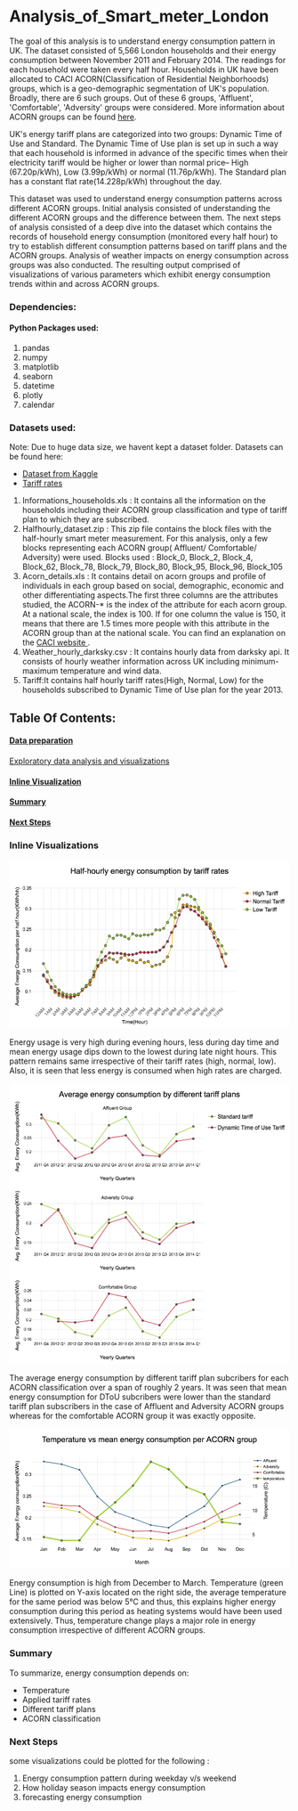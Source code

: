 # Analysis_of_Smart_meter_London
<p> The goal of this analysis is to understand energy consumption pattern in UK. The dataset consisted of 5,566 London households and their energy consumption between November 2011 and February 2014. The readings for each household were taken every half hour. Households in UK have been allocated to CACI ACORN(Classification of Residential Neighborhoods) groups, which is a geo-demographic segmentation of UK's population. Broadly, there are 6 such groups. Out of these 6 groups, 'Affluent', 'Comfortable', 'Adversity' groups were considered. More information about ACORN groups can be found <a href="https://acorn.caci.co.uk/what-is-acorn">here</a>.</p>
	
<p>UK's energy tariff plans are categorized into two groups: Dynamic Time of Use and Standard. The Dynamic Time of Use plan is set up in such a way that each household is informed in advance of the specific times when their electricity tariff would be higher or lower than normal price– High (67.20p/kWh), Low (3.99p/kWh) or normal (11.76p/kWh). The Standard plan has a constant flat rate(14.228p/kWh) throughout the day. </p>

<p>This dataset was used to understand energy consumption patterns across different ACORN groups. Initial analysis consisted of understanding the different ACORN groups and the difference between them. The next steps of analysis consisted of a deep dive into the dataset which contains the records of household energy consumption (monitored every half hour) to try to establish different consumption patterns based on tariff plans and the ACORN groups. Analysis of weather impacts on energy consumption across groups was also conducted. The resulting output comprised of visualizations of various parameters which exhibit energy consumption trends  within and across ACORN groups.</p>

### Dependencies:

#### Python Packages used:
<ol>
	<li>pandas</li>
	<li>numpy </li>
	<li>matplotlib</li>
	<li>seaborn </li>	
	<li>datetime </li>
	<li>plotly</li>
	<li>calendar</li>
</ol>

### Datasets used:
<p> Note: Due to huge data size, we havent kept a dataset folder. Datasets can be found here:
<ul><li><a href="https://www.kaggle.com/jeanmidev/smart-meters-in-london">Dataset from Kaggle</a></li>
<li><a href="https://data.london.gov.uk/dataset/smartmeter-energy-use-data-in-london-households"> Tariff rates</a></li></ul></p>


<ol type="decimal">
<li>Informations_households.xls : It contains all the information on the households including their ACORN group classification and type of tariff plan to which they are subscribed.</li>

<li>Halfhourly_dataset.zip : This zip file contains the block files with the half-hourly smart meter measurement. For this analysis, only a few blocks representing each ACORN group( Affluent/ Comfortable/ Adversity) were used.
Blocks used : Block_0, Block_2, Block_4, Block_62, Block_78, Block_79, Block_80, Block_95, Block_96, Block_105</li>

<li>Acorn_details.xls : It contains detail on acorn groups and profile of individuals in each group based on social, demographic, economic and other differentiating aspects.The first three columns are the attributes studied, the ACORN-* is the index of the attribute for each acorn group. At a national scale, the index is 100. If for one column the value is 150, it means that there are 1.5 times more people with this attribute in the ACORN group than at the national scale. You can find an explanation on the <a href="https://acorn.caci.co.uk/what-is-acorn">CACI website </a>.</li>

<li>Weather_hourly_darksky.csv : It contains hourly data from darksky api. It consists of hourly weather information across UK including minimum-maximum temperature and wind data.</li>

<li>Tariff:It contains half hourly tariff rates(High, Normal, Low) for the households subscribed to Dynamic Time of Use plan for the year 2013.</li>
</ol>



## Table Of Contents:


#### <a href="http://nbviewer.jupyter.org/github/swarsabnis/Analysis_of_Smart_meter_London/blob/master/Jupyter_notebook/Smart_meter_london_data_preparation.ipynb">Data preparation</a>

####  
<a href="http://nbviewer.jupyter.org/github/swarsabnis/Analysis_of_Smart_meter_London/blob/master/Jupyter_notebook/Smart_meters_london_visualizations.ipynb">Exploratory data analysis and visualizations</a>

#### [Inline Visualization](#viz-anchor)

#### [Summary](#summary-anchor)
#### [Next Steps](#nextstep-anchor)



### <a id='viz-anchor'></a>Inline Visualizations

![image8](https://github.com/swarsabnis/Analysis_of_Smart_meter_London/blob/master/Images/hourly.png)

<p>Energy usage is very high during evening hours, less during day time and mean energy usage dips down to the lowest during late night hours. This pattern remains same irrespective of their tariff rates (high, normal, low). Also, it is seen that less energy is consumed when high rates are charged.</p>

 
   
![image5](https://github.com/swarsabnis/Analysis_of_Smart_meter_London/blob/master/Images/newplot%20.png)
<p>  The average energy consumption by different tariff plan subcribers for each ACORN classification over a span of roughly 2 years. It was seen that mean energy consumption for DToU subcribers were lower than the standard tariff plan subscribers in the case of Affluent and Adversity ACORN groups whereas for the comfortable ACORN group it was exactly opposite.</p>



![Weather](https://github.com/swarsabnis/Analysis_of_Smart_meter_London/blob/master/Images/weather.png)
	
<p>Energy consumption is high from December to March. Temperature (green Line) is plotted on Y-axis located on the right side, the average temperature for the same period was below 5°C and thus, this explains higher energy consumption during this period as heating systems would have been used extensively. Thus, temperature change plays a major role in energy consumption irrespective of different ACORN groups.</p>



### <a id='summary-anchor'></a>Summary

<p> To summarize, energy consumption depends on:

<ul>
	<li>Temperature
	<li>Applied tariff rates
	<li>Different tariff plans
	<li>ACORN classification</li></ul>
</p>

###  <a id='nextstep-anchor'></a> Next Steps

some visualizations could be plotted for the following :
<ol>
	<li>Energy consumption pattern during weekday v/s weekend
	<li>How holiday season impacts energy consumption
	<li> forecasting energy consumption</li></ol>

